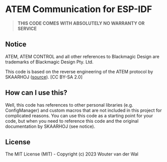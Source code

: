# ATEM Communication for ESP-IDF

> **THIS CODE COMES WITH ABSOLUTELY NO WARRANTY OR SERVICE**

## Notice

ATEM, ATEM CONTROL and all other references to Blackmagic Design are trademarks of Blackmagic Design Pty. Ltd. 

This code is based on the reverse engineering of the ATEM protocol by SKAARHOJ ([source](https://web.archive.org/web/20221007194524/https://www.skaarhoj.com/discover/blackmagic-atem-switcher-protocol)). [CC BY-SA 2.0]

## How can I use this?

Well, this code has references to other personal libraries (e.g. ConfigManager) and custom macros that are not included in this project for complicated reasons. You can use this code as a starting point for your code, but when you need to reference this code and the original documentation by SKAARHOJ (see notice).

## License

The MIT License (MIT) - Copyright (c) 2023 Wouter van der Wal
